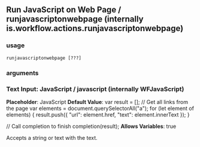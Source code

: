 
## Run JavaScript on Web Page / runjavascriptonwebpage (internally is.workflow.actions.runjavascriptonwebpage)

### usage
`runjavascriptonwebpage [???]`

### arguments
### Text Input: JavaScript / javascript (internally WFJavaScript)
**Placeholder**: JavaScript
**Default Value**: var result = [];
// Get all links from the page
var elements = document.querySelectorAll("a");
for (let element of elements) {
	result.push({
		"url": element.href,
		"text": element.innerText
	});
}

// Call completion to finish
completion(result);
**Allows Variables**: true


Accepts a string 
or text
with the text.

